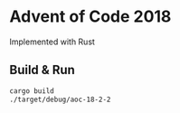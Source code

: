 # Advent of Code 2018

Implemented with Rust

## Build & Run

```sh
cargo build
./target/debug/aoc-18-2-2
```
